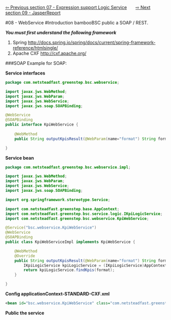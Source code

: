<a href="https://github.com/billchen198318/bamboobsc/blob/master/core-doc/dev-docs/07-ExpressionSupportLogicService.md"> ⇦ Previous section 07 - Expression support Logic Service</a>
&nbsp;&nbsp;&nbsp;&nbsp;&nbsp;
<a href="https://github.com/billchen198318/bamboobsc/blob/master/core-doc/dev-docs/09-JasperReport.md"> ⇨ Next section 09 -  JasperReport</a>


#08 - WebService
#Introduction
bambooBSC public a SOAP / REST.<br>


***You must first understand the following framework***<br/>
1. Spring http://docs.spring.io/spring/docs/current/spring-framework-reference/htmlsingle/<br/>
2. Apache CXF http://cxf.apache.org/

###SOAP
Example for SOAP:

**Service interfaces**
```JAVA
package com.netsteadfast.greenstep.bsc.webservice;

import javax.jws.WebMethod;
import javax.jws.WebParam;
import javax.jws.WebService;
import javax.jws.soap.SOAPBinding;

@WebService
@SOAPBinding
public interface KpiWebService {
	
	@WebMethod
	public String outputKpisResult(@WebParam(name="format") String format) throws Exception;

}
```

**Service bean**
```JAVA
package com.netsteadfast.greenstep.bsc.webservice.impl;

import javax.jws.WebMethod;
import javax.jws.WebParam;
import javax.jws.WebService;
import javax.jws.soap.SOAPBinding;

import org.springframework.stereotype.Service;

import com.netsteadfast.greenstep.base.AppContext;
import com.netsteadfast.greenstep.bsc.service.logic.IKpiLogicService;
import com.netsteadfast.greenstep.bsc.webservice.KpiWebService;

@Service("bsc.webservice.KpiWebService")
@WebService
@SOAPBinding
public class KpiWebServiceImpl implements KpiWebService {

	@WebMethod
	@Override
	public String outputKpisResult(@WebParam(name="format") String format) throws Exception {
		IKpiLogicService kpiLogicService = (IKpiLogicService)AppContext.getBean("bsc.service.logic.KpiLogicService");		
		return kpiLogicService.findKpis(format);
	}

}
```

**Config applicationContext-STANDARD-CXF.xml**
```XML
<bean id="bsc.webservice.KpiWebService" class="com.netsteadfast.greenstep.bsc.webservice.impl.KpiWebServiceImpl" />
```

**Public the service**



